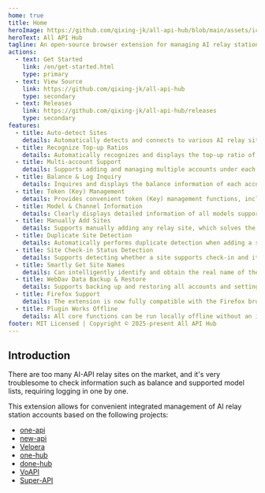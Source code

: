 ```yaml
---
home: true
title: Home
heroImage: https://github.com/qixing-jk/all-api-hub/blob/main/assets/icon.png?raw=true
heroText: All API Hub
tagline: An open-source browser extension for managing AI relay station accounts.
actions:
  - text: Get Started
    link: /en/get-started.html
    type: primary
  - text: View Source
    link: https://github.com/qixing-jk/all-api-hub
    type: secondary
  - text: Releases
    link: https://github.com/qixing-jk/all-api-hub/releases
    type: secondary
features:
  - title: Auto-detect Sites
    details: Automatically detects and connects to various AI relay sites, creating and adding access tokens with a single click to simplify the initial setup process.
  - title: Recognize Top-up Ratios
    details: Automatically recognizes and displays the top-up ratio of the relay station, helping you to clearly evaluate and maximize your fund utilization.
  - title: Multi-account Support
    details: Supports adding and managing multiple accounts under each relay station, easily meeting your needs for using and isolating multiple accounts.
  - title: Balance & Log Inquiry
    details: Inquires and displays the balance information of each account in real-time, and provides detailed usage logs, allowing you to fully grasp your consumption dynamics.
  - title: Token (Key) Management
    details: Provides convenient token (Key) management functions, including viewing, copying, and refreshing, to ensure safe and efficient operations.
  - title: Model & Channel Information
    details: Clearly displays detailed information of all models supported by the site and their associated channels, helping you make the best model choice.
  - title: Manually Add Sites
    details: Supports manually adding any relay site, which solves the problem of not being able to add a site when automatic recognition fails, enhancing flexibility.
  - title: Duplicate Site Detection
    details: Automatically performs duplicate detection when adding a site to avoid duplicate sites in the list and keep the data clean.
  - title: Site Check-in Status Detection
    details: Supports detecting whether a site supports check-in and its check-in status.
  - title: Smartly Get Site Names
    details: Can intelligently identify and obtain the real name of the site, rather than simply displaying the domain name, improving readability.
  - title: WebDav Data Backup & Restore
    details: Supports backing up and restoring all accounts and settings via WebDav, ensuring data security and enabling cross-device synchronization.
  - title: Firefox Support
    details: The extension is now fully compatible with the Firefox browser, providing a seamless experience for Firefox users.
  - title: Plugin Works Offline
    details: All core functions can be run locally offline without an internet connection, effectively protecting your data privacy and ensuring stability.
footer: MIT Licensed | Copyright © 2025-present All API Hub
---
```


## Introduction

There are too many AI-API relay sites on the market, and it's very troublesome to check information such as balance and supported model lists, requiring logging in one by one.

This extension allows for convenient integrated management of AI relay station accounts based on the following projects:

- [one-api](https://github.com/songquanpeng/one-api)
- [new-api](https://github.com/QuantumNous/new-api)
- [Veloera](https://github.com/Veloera/Veloera)
- [one-hub](https://github.com/MartialBE/one-hub)
- [done-hub](https://github.com/deanxv/done-hub)
- [VoAPI](https://github.com/VoAPI/VoAPI)
- [Super-API](https://github.com/SuperAI-Api/Super-API)

